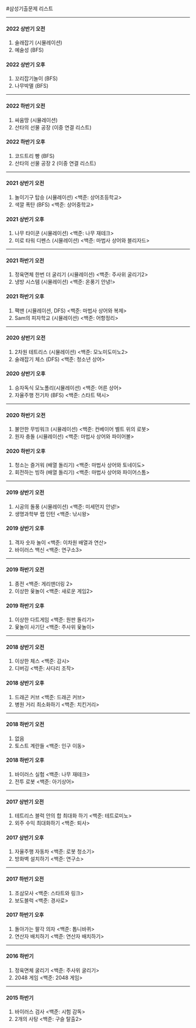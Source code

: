 #삼성기출문제 리스트

----------------------------------------------------------------------------------------
#### 2022 상반기 오전
1. 술래잡기 (시뮬레이션)
2. 예술성 (BFS)

#### 2022 상반기 오후
1. 꼬리잡기놀이 (BFS)
2. 나무박멸 (BFS)
----------------------------------------------------------------------------------------
#### 2022 하반기 오전
1. 싸움땅 (시뮬레이션)
2. 산타의 선물 공장 (이중 연결 리스트)

#### 2022 하반기 오후
1. 코드트리 빵 (BFS)
2. 산타의 선물 공장 2 (이중 연결 리스트)
----------------------------------------------------------------------------------------
#### 2021 상반기 오전
1. 놀이기구 탑승 (시뮬레이션) <백준: 상어초등학교>
2. 색깔 폭탄 (BFS) <백준: 상어중학교>

#### 2021 상반기 오후
1. 나무 타이쿤 (시뮬레이션) <백준: 나무 재테크>
2. 미로 타워 디펜스 (시뮬레이션) <백준: 마법사 상어와 블리자드>
----------------------------------------------------------------------------------------
#### 2021 하반기 오전
1. 정육면체 한번 더 굴리기 (시뮬레이션) <백준: 주사위 굴리기2>
2. 냉방 시스템 (시뮬레이션) <백준: 온풍기 안녕!>

#### 2021 하반기 오후
1. 팩맨 (시뮬레이션, DFS) <백준: 마법사 상어와 복제>
2. Sam의 피자학교 (시뮬레이션) <백준: 어항정리>
----------------------------------------------------------------------------------------
#### 2020 상반기 오전
1. 2차원 테트리스 (시뮬레이션) <백준: 모노미도미노2>
2. 술래잡기 체스 (DFS) <백준: 청소년 상어>

#### 2020 상반기 오후
1. 승자독식 모노폴리(시뮬레이션) <백준: 어른 상어>
2. 자율주행 전기차 (BFS) <백준: 스타트 택시>
----------------------------------------------------------------------------------------
#### 2020 하반기 오전
1. 불안한 무빙워크 (시뮬레이션) <백준: 컨베이어 벨트 위의 로봇>
2. 원자 충돌 (시뮬레이션) <백준: 마법사 상어와 파이어볼>

#### 2020 하반기 오후
1. 청소는 즐거워 (배열 돌리기) <백준: 마법사 상어와 토네이도>
2. 회전하는 빙하 (배열 돌리기) <백준: 마법사 상어와 파이어스톰>
----------------------------------------------------------------------------------------
#### 2019 상반기 오전
1. 시공의 돌풍 (시뮬레이션) <백준: 미세먼지 안녕!>
2. 생명과학부 랩 인턴 <백준: 낚시왕>

#### 2019 상반기 오후
1. 격자 숫자 놀이 <백준: 이차원 배열과 연산>
2. 바이러스 백신 <백준: 연구소3>
----------------------------------------------------------------------------------------
#### 2019 하반기 오전
1. 종전 <백준: 게리맨더링 2>
2. 이상한 윷놀이 <백준: 새로운 게임2>

#### 2019 하반기 오후
1. 이상한 다트게임 <백준: 원판 돌리기>
2. 윷놀이 사기단 <백준: 주사위 윷놀이>
----------------------------------------------------------------------------------------
#### 2018 상반기 오전
1. 이상한 체스 <백준: 감시>
2. 디버깅 <백준: 사다리 조작>

#### 2018 상반기 오후
1. 드래곤 커브 <백준: 드래곤 커브>
2. 병원 거리 최소화하기 <백준: 치킨거리>
----------------------------------------------------------------------------------------
#### 2018 하반기 오전
1. 없음
2. 토스트 계란들 <백준: 인구 이동>

#### 2018 하반기 오후
1. 바이러스 실험 <백준: 나무 재테크>
2. 전투 로봇 <백준: 아기상어>
----------------------------------------------------------------------------------------
#### 2017 상반기 오전
1. 테트리스 블럭 안의 합 최대화 하기 <백준: 테트로미노>
2. 외주 수익 최대화하기 <백준: 퇴사>

#### 2017 상반기 오후
1. 자율주행 자동차 <백준: 로봇 청소기>
2. 방화벽 설치하기 <백준: 연구소>
----------------------------------------------------------------------------------------
#### 2017 하반기 오전
1. 조삼모사 <백준: 스타트와 링크>
2. 보도블럭 <백준: 경사로>

#### 2017 하반기 오후
1. 돌아가는 팔각 의자 <백준: 톱니바퀴>
2. 연산자 배치하기 <백준: 연산자 배치하기>
----------------------------------------------------------------------------------------
#### 2016 하반기
1. 정육면체 굴리기 <백준: 주사위 굴리기>
2. 2048 게임 <백준: 2048 게임>
----------------------------------------------------------------------------------------
#### 2015 하반기
1. 바이러스 검사 <백준: 시험 감독>
2. 2개의 사탕 <백준: 구슬 탈출2>
